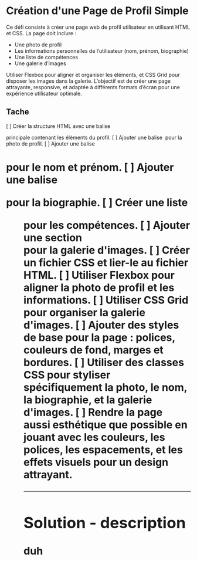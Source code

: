 # Création d'une Page de Profil Simple

Ce défi consiste à créer une page web de profil utilisateur en utilisant HTML et CSS. La page doit inclure :

* Une photo de profil
* Les informations personnelles de l’utilisateur (nom, prénom, biographie)
* Une liste de compétences
* Une galerie d’images

Utiliser Flexbox pour aligner et organiser les éléments, et CSS Grid pour disposer les images dans la galerie.
L’objectif est de créer une page attrayante, responsive, et adaptée à différents formats d’écran pour une expérience 
utilisateur optimale.

## Tache

[ ] Créer la structure HTML avec une balise <div> principale contenant les éléments du profil.
[ ] Ajouter une balise <img> pour la photo de profil.
[ ] Ajouter une balise <h1> pour le nom et prénom.
[ ] Ajouter une balise <p> pour la biographie.
[ ] Créer une liste <ul> pour les compétences.
[ ] Ajouter une section <div> pour la galerie d'images.
[ ] Créer un fichier CSS et lier-le au fichier HTML.
[ ] Utiliser Flexbox pour aligner la photo de profil et les informations.
[ ] Utiliser CSS Grid pour organiser la galerie d'images.
[ ] Ajouter des styles de base pour la page : polices, couleurs de fond, marges et bordures.
[ ] Utiliser des classes CSS pour styliser spécifiquement la photo, le nom, la biographie, et la galerie d'images.
[ ] Rendre la page aussi esthétique que possible en jouant avec les couleurs, les polices, les espacements, et les effets visuels pour un design attrayant.

---

## Solution - description

duh
